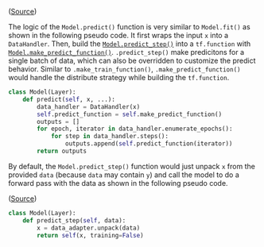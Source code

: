 ([Source](https://github.com/keras-team/keras/blob/v2.6.0/keras/engine/training.py#L1610))

The logic of the `Model.predict()` function is very similar to `Model.fit()` as
shown in the following pseudo code. It first wraps the input `x` into a
`DataHandler`. Then, build the
[`Model.predict_step()`](https://github.com/keras-team/keras/blob/v2.6.0/keras/engine/training.py#L1515)
into a `tf.function` with
[`Model.make_predict_function()`](https://github.com/keras-team/keras/blob/v2.6.0/keras/engine/training.py#L1539).
`.predict_step()` make predicitons for a single batch of data, which can also
be overridden to customize the predict behavior. Similar to
`.make_train_function()`, `.make_predict_function()` would handle the
distribute strategy while building the `tf.function`.

```py
class Model(Layer):
    def predict(self, x, ...):
        data_handler = DataHandler(x)
        self.predict_function = self.make_predict_function()
        outputs = []
        for epoch, iterator in data_handler.enumerate_epochs():
            for step in data_handler.steps():
                outputs.append(self.predict_function(iterator))
        return outputs
```

By default, the `Model.predict_step()` function would just unpack `x` from the
provided `data` (because `data` may contain `y`) and call the model to do a
forward pass with the data as shown in the following pseudo code.

([Source](https://github.com/keras-team/keras/blob/v2.6.0/keras/engine/training.py#L1515))

```py
class Model(Layer):
    def predict_step(self, data):
        x = data_adapter.unpack(data)
        return self(x, training=False)
```
